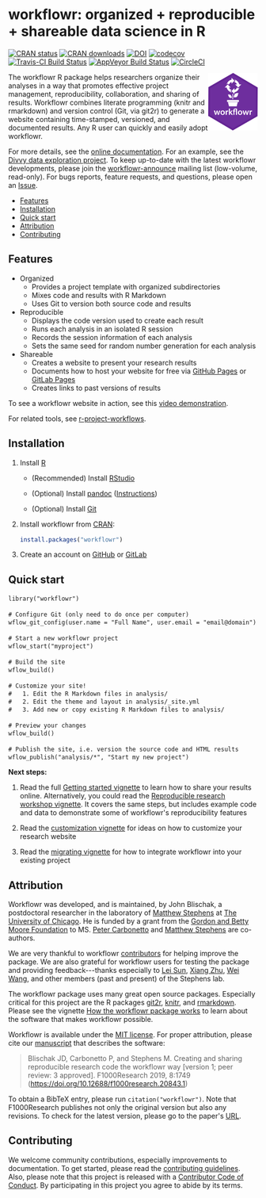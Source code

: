 # workflowr: organized + reproducible + shareable data science in R

[![CRAN status](https://www.r-pkg.org/badges/version/workflowr)](https://cran.r-project.org/package=workflowr)
[![CRAN downloads](https://cranlogs.r-pkg.org/badges/workflowr)](https://cran.r-project.org/package=workflowr)
[![DOI](https://zenodo.org/badge/75893305.svg)](https://zenodo.org/badge/latestdoi/75893305)
[![codecov](https://codecov.io/gh/jdblischak/workflowr/branch/master/graph/badge.svg)](https://codecov.io/gh/jdblischak/workflowr)
[![Travis-CI Build Status](https://travis-ci.com/jdblischak/workflowr.svg?branch=master)](https://travis-ci.com/jdblischak/workflowr)
[![AppVeyor Build Status](https://ci.appveyor.com/api/projects/status/github/jdblischak/workflowr?branch=master&svg=true)](https://ci.appveyor.com/project/jdblischak/workflowr)
[![CircleCI](https://circleci.com/gh/jdblischak/workflowr/tree/master.svg?style=svg)](https://circleci.com/gh/jdblischak/workflowr/tree/master)

<img src="https://raw.githubusercontent.com/workflowr/workflowr-assets/master/img/hex-workflowr.png" alt="hex sticker for workflowr R package" align="right" width="100px">

The workflowr R package helps researchers organize their analyses in a way that
promotes effective project management, reproducibility, collaboration, and
sharing of results. Workflowr combines literate programming (knitr and
rmarkdown) and version control (Git, via git2r) to generate a website containing
time-stamped, versioned, and documented results. Any R user can quickly and
easily adopt workflowr.

For more details, see the [online documentation][workflowr-docs]. For an
example, see the [Divvy data exploration project][divvy]. To keep up-to-date
with the latest workflowr developments, please join the [workflowr-announce][]
mailing list (low-volume, read-only). For bugs reports, feature requests, and
questions, please open an [Issue][issues].

[workflowr-announce]: https://groups.google.com/forum/#!forum/workflowr-announce

* [Features](#features)
* [Installation](#installation)
* [Quick start](#quick-start)
* [Attribution](#attribution)
* [Contributing](#contributing)

## Features

* Organized
    * Provides a project template with organized subdirectories
    * Mixes code and results with R Markdown
    * Uses Git to version both source code and results
* Reproducible
    * Displays the code version used to create each result
    * Runs each analysis in an isolated R session
    * Records the session information of each analysis
    * Sets the same seed for random number generation for each analysis
* Shareable
    * Creates a website to present your research results
    * Documents how to host your website for free via [GitHub Pages][] or
    [GitLab Pages][]
    * Creates links to past versions of results

To see a workflowr website in action, see this [video demonstration][video].

For related tools, see [r-project-workflows][].

## Installation

1. Install [R][r]

    * (Recommended) Install [RStudio][rstudio]

    * (Optional) Install [pandoc][] ([Instructions][pandoc-install])

    * (Optional) Install [Git][git]

1. Install workflowr from [CRAN][cran]:

    ```r
    install.packages("workflowr")
    ```

1. Create an account on [GitHub][gh] or [GitLab][gl]

## Quick start

```
library("workflowr")

# Configure Git (only need to do once per computer)
wflow_git_config(user.name = "Full Name", user.email = "email@domain")

# Start a new workflowr project
wflow_start("myproject")

# Build the site
wflow_build()

# Customize your site!
#   1. Edit the R Markdown files in analysis/
#   2. Edit the theme and layout in analysis/_site.yml
#   3. Add new or copy existing R Markdown files to analysis/

# Preview your changes
wflow_build()

# Publish the site, i.e. version the source code and HTML results
wflow_publish("analysis/*", "Start my new project")
```

**Next steps:**

1. Read the full [Getting started vignette][vig-start] to learn how to share
your results online. Alternatively, you could read the [Reproducible research
workshop vignette][vig-workshop]. It covers the same steps, but includes example
code and data to demonstrate some of workflowr's reproducibility features

1. Read the [customization vignette][vig-custom] for ideas on how to customize
your research website

1. Read the [migrating vignette][vig-migrating] for how to integrate workflowr
into your existing project

## Attribution

Workflowr was developed, and is maintained, by John Blischak, a postdoctoral
researcher in the laboratory of [Matthew Stephens][stephens] at [The University
of Chicago][uchicago]. He is funded by a grant from the [Gordon and Betty Moore
Foundation][moore] to MS. [Peter Carbonetto][pcarbo] and [Matthew
Stephens][stephens] are co-authors.

We are very thankful to workflowr [contributors][] for helping improve the
package. We are also grateful for workflowr users for testing the package and
providing feedback---thanks especially to [Lei Sun][lsun], [Xiang
Zhu][xiangzhu], [Wei Wang][nkweiwang], and other members (past and present) of
the Stephens lab.

The workflowr package uses many great open source packages. Especially critical
for this project are the R packages [git2r][], [knitr][], and [rmarkdown][].
Please see the vignette [How the workflowr package works][vig-details] to learn
about the software that makes workflowr possible.

Workflowr is available under the [MIT license][MIT]. For proper attribution,
please cite our [manuscript][workflowr-paper] that describes the software:

> Blischak JD, Carbonetto P, and Stephens M. Creating and sharing reproducible
> research code the workflowr way [version 1; peer review: 3 approved].
> F1000Research 2019, 8:1749 (https://doi.org/10.12688/f1000research.20843.1)

To obtain a BibTeX entry, please run `citation("workflowr")`. Note that
F1000Research publishes not only the original version but also any revisions. To
check for the latest version, please go to the paper's [URL][workflowr-paper].

## Contributing

We welcome community contributions, especially improvements to documentation. To
get started, please read the [contributing guidelines](CONTRIBUTING.md).
Also, please note that this project is released with a [Contributor Code of
Conduct](CODE_OF_CONDUCT.md). By participating in this project you agree to
abide by its terms.

[contributors]: https://github.com/jdblischak/workflowr/graphs/contributors
[cran]: https://cran.r-project.org/package=workflowr
[divvy]: https://stephenslab.github.io/wflow-divvy/
[gh]: https://github.com
[gl]: https://gitlab.com
[git]: https://git-scm.com/
[git2r]: https://cran.r-project.org/package=git2r
[GitHub Pages]: https://pages.github.com/
[GitLab Pages]: https://about.gitlab.com/product/pages/
[issues]: https://github.com/jdblischak/workflowr/issues
[knitr]: https://github.com/yihui/knitr
[lsun]: https://github.com/LSun
[MIT]: https://opensource.org/licenses/mit-license.php
[moore]: https://www.moore.org/
[nkweiwang]: https://github.com/NKweiwang
[pandoc]: http://pandoc.org
[pandoc-install]: https://rmarkdown.rstudio.com/docs/articles/pandoc.html
[pcarbo]: https://pcarbo.github.io/
[r]: https://cran.r-project.org
[rmarkdown]: http://rmarkdown.rstudio.com/
[r-project-workflows]: https://github.com/jdblischak/r-project-workflows#readme
[rstudio]: https://www.rstudio.com/products/rstudio/download/
[stephens]: http://stephenslab.uchicago.edu/
[uchicago]: http://www.uchicago.edu/
[video]: https://www.youtube.com/watch?v=O1wv94sZfvE
[vig-custom]: https://jdblischak.github.io/workflowr/articles/wflow-02-customization.html
[vig-details]: https://jdblischak.github.io/workflowr/articles/wflow-04-how-it-works.html
[vig-migrating]: https://jdblischak.github.io/workflowr/articles/wflow-03-migrating.html
[vig-start]: https://jdblischak.github.io/workflowr/articles/wflow-01-getting-started.html
[vig-workshop]: https://jdblischak.github.io/workflowr/articles/wflow-09-workshop.html
[workflowr-docs]: https://jdblischak.github.io/workflowr/
[workflowr-paper]: https://doi.org/10.12688/f1000research.20843.1
[xiangzhu]: https://github.com/xiangzhu
